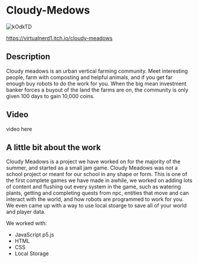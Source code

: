 # Cloudy-Medows

![kOdkTD](https://user-images.githubusercontent.com/81502387/182727437-b59943af-e0be-40c1-a8d8-db9871e71d62.gif)

https://virtualnerd1.itch.io/cloudy-meadows

## Description

Cloudy meadows is an urban vertical farming community. Meet interesting people, farm with composting and helpful animals, and if you get 
far enough buy robots to do the work for you. When the big mean investment banker forces a buyout of the land the farms are on, the community 
is only given 100 days to gain 10,000 coins.

## Video

video here

## A little bit about the work
Cloudy Meadows is a project we have worked on for the majority of the summer, and started as a small jam game. 
Cloudy Meadows was not a school project or meant for our school in any shape or form. This is one of the first complete games we have made in awhile, we worked on 
adding lots of content and flushing out every system in the game, such as watering plants, getting and completing quests from npc, entities that move and can 
interact with the world, and how robots are programmed to work for you. We even came up with a way to use local stoarge to save all of your world and player data.

We worked with:

- JavaScript p5.js 
- HTML 
- CSS 
- Local Storage
